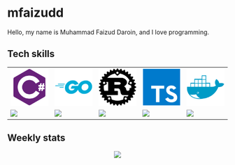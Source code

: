 # mfaizudd

Hello, my name is Muhammad Faizud Daroin, and I love programming.

## Tech skills
<div align="center">
  <table>
    <tr>
      <td>
        <img src="https://raw.githubusercontent.com/devicons/devicon/master/icons/csharp/csharp-plain.svg" />
      </td>
      <td>
        <img src="https://raw.githubusercontent.com/devicons/devicon/master/icons/go/go-original-wordmark.svg"/>
      </td>
      <td>
        <img src="https://raw.githubusercontent.com/devicons/devicon/master/icons/rust/rust-plain.svg"/>
      </td>
      <td>
        <img src="https://raw.githubusercontent.com/devicons/devicon/master/icons/typescript/typescript-plain.svg"/>
      </td>
      <td>
        <img src="https://raw.githubusercontent.com/devicons/devicon/master/icons/docker/docker-plain.svg"/>
      </td>
    </tr>
    <tr>
      <td>
        <img src="https://img.shields.io/endpoint?url=https://wakapi.faizud.net/api/compat/shields/v1/mfaizudd/interval:any/language:C%2523&label=C%23" />
      </td>
      <td>
        <img src="https://img.shields.io/endpoint?url=https://wakapi.faizud.net/api/compat/shields/v1/mfaizudd/interval:any/language:Go&label=Go" />
      </td>
      <td>
        <img src="https://img.shields.io/endpoint?url=https://wakapi.faizud.net/api/compat/shields/v1/mfaizudd/interval:any/language:Rust&label=Rust" />
      </td>
      <td>
        <img src="https://img.shields.io/endpoint?url=https://wakapi.faizud.net/api/compat/shields/v1/mfaizudd/interval:any/language:TypeScript&label=TypeScript" />
      </td>
      <td>
        <img src="https://img.shields.io/endpoint?url=https://wakapi.faizud.net/api/compat/shields/v1/mfaizudd/interval:any/language:Docker&label=Docker" />
      </td>
    </tr>
  </table>
</div>

## Weekly stats
<div align="center">
  <img src="https://github-readme-stats.vercel.app/api/wakatime?username=mfaizudd&api_domain=wakapi.faizud.net&range=all_time&langs_count=5&bg_color=2D3748&title_color=2F855A&icon_color=2F855A&text_color=ffffff&custom_title=Wakapi%20Stats" />
</div>
